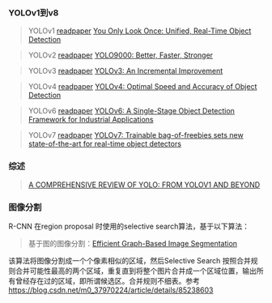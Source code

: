 
### YOLOv1到v8
>YOLOv1 [readpaper](https://readpaper.com/pdf-annotate/note?pdfId=4536192037452513281&noteId=2008325857744890880)
[You Only Look Once: Unified, Real-Time Object Detection](https://arxiv.org/pdf/1506.02640.pdf)

>YOLOv2 [readpaper](https://readpaper.com/pdf-annotate/note?pdfId=4537499759452094465&noteId=2009773831192771072)
[YOLO9000: Better, Faster, Stronger](https://arxiv.org/pdf/1612.08242.pdf)

>YOLOv3 [readpaper](https://readpaper.com/pdf-annotate/note?pdfId=557726806357487616&noteId=2010112645828163840)
[YOLOv3: An Incremental Improvement](https://readpaper.com/pdf-annotate/note?pdfId=557726806357487616&noteId=2010112645828163840)

>YOLOv4 [readpaper](https://readpaper.com/pdf-annotate/note?pdfId=4500345772876390401&noteId=2010198285949619456)
[YOLOv4: Optimal Speed and Accuracy of Object Detection](https://readpaper.com/pdf-annotate/note?pdfId=4500345772876390401&noteId=2010198285949619456)

>YOLOv6 [readpaper](https://readpaper.com/pdf-annotate/note?pdfId=4665436882239225857&noteId=2012824572451086592)
[YOLOv6: A Single-Stage Object Detection Framework for Industrial Applications]()

>YOLOv7 [readpaper](https://readpaper.com/pdf-annotate/note?pdfId=4642988868291805185&noteId=2012856826464297216)
[YOLOv7: Trainable bag-of-freebies sets new state-of-the-art for real-time object detectors](https://arxiv.org/pdf/2207.02696.pdf)


### 综述
>[A COMPREHENSIVE REVIEW OF YOLO: FROM YOLOV1 AND BEYOND](https://arxiv.org/pdf/2304.00501.pdf)

### 图像分割

R-CNN 在region proposal 时使用的selective search算法，基于以下算法：

>基于图的图像分割：[Efficient Graph-Based Image Segmentation](https://cs.brown.edu/people/pfelzens/papers/seg-ijcv.pdf)

该算法将图像分割成一个个像素相似的区域，然后Selective Search 按照合并规则合并可能性最高的两个区域，重复直到将整个图片合并成一个区域位置，输出所有曾经存在过的区域，即所谓候选区。合并规则不细表。参考<https://blog.csdn.net/m0_37970224/article/details/85238603>